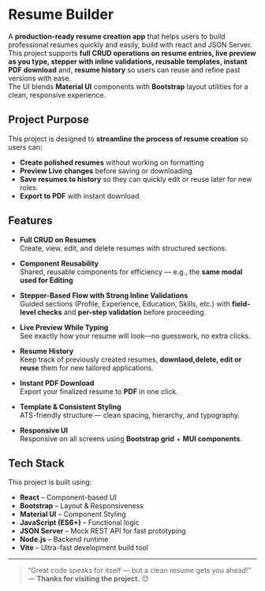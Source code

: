 # Resume Builder

A **production-ready resume creation app** that helps users to build professional resumes quickly and easily, build with react and JSON Server. 
This project supports **full CRUD operations on resume entries, live preview as you type, stepper with inline validations, reusable templates, instant PDF download** and, **resume history** so users can reuse and refine past versions with ease.  
The UI blends **Material UI** components with **Bootstrap** layout utilities for a clean, responsive experience.


## Project Purpose

This project is designed to **streamline the process of resume creation** so users can:

- **Create polished resumes** without working on formatting  
- **Preview Live changes** before saving or downloading  
- **Save resumes to history** so they can quickly edit or reuse later for new roles.
- **Export to PDF** with instant download.


## Features

- **Full CRUD on Resumes**  
  Create, view, edit, and delete resumes with structured sections.  
  

- **Component Reusability**  
  Shared, reusable components for efficiency — e.g., the **same modal used for Editing**

- **Stepper-Based Flow with Strong Inline Validations**  
  Guided sections (Profile, Experience, Education, Skills, etc.) with **field-level checks** and **per-step validation** before proceeding.

- **Live Preview While Typing**  
  See exactly how your resume will look—no guesswork, no extra clicks.
  
- **Resume History**  
  Keep track of previously created resumes, **downlaod,delete, edit or reuse** them for new tailored applications. 

- **Instant PDF Download**  
  Export your finalized resume to **PDF** in one click.

- **Template & Consistent Styling**  
  ATS-friendly structure — clean spacing, hierarchy, and typography.

- **Responsive UI**  
  Responsive on all screens using **Bootstrap grid** + **MUI components**.


## Tech Stack

This project is built using:

- **React** – Component-based UI
- **Bootstrap** – Layout & Responsiveness
- **Material UI** – Component Styling
- **JavaScript (ES6+)** – Functional logic
- **JSON Server** – Mock REST API for fast prototyping
- **Node.js**  – Backend runtime
- **Vite** – Ultra-fast development build tool

---

> “Great code speaks for itself — but a clean resume gets you ahead!”  — **Thanks for visiting the project.** 😊
